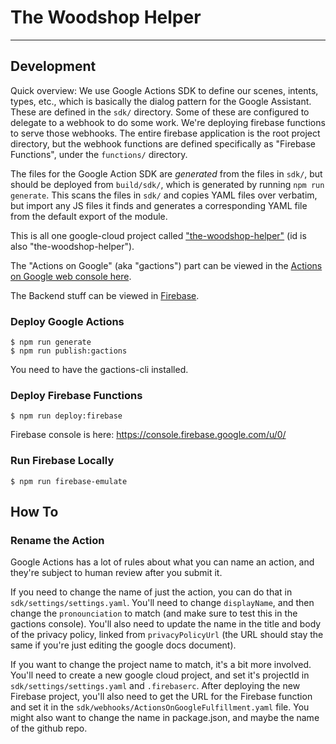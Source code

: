 # The Woodshop Helper

---

## Development

Quick overview: We use Google Actions SDK to define our scenes, intents, types, etc., which is basically
the dialog pattern for the Google Assistant. These are defined in the `sdk/` directory. Some of these are
configured to delegate to a webhook to do some work. We're deploying
firebase functions to serve those webhooks. The entire firebase application is the root project directory,
but the webhook functions are defined specifically as "Firebase Functions", under the `functions/`
directory.

The files for the Google Action SDK are _generated_ from the files in `sdk/`, but should be deployed
from `build/sdk/`, which is generated by running `npm run generate`. This scans the files in `sdk/`
and copies YAML files over verbatim, but import any JS files it finds and generates a corresponding
YAML file from the default export of the module.

This is all one google-cloud project called
["the-woodshop-helper"](https://console.cloud.google.com/home/dashboard?folder=&organizationId=0&project=the-woodshop-helper)
(id is also "the-woodshop-helper").

The "Actions on Google" (aka "gactions") part can be viewed in the
[Actions on Google web console here](https://console.actions.google.com/u/0/project/the-woodshop-helper).

The Backend stuff can be viewed in [Firebase](https://console.firebase.google.com/u/0/project/the-woodshop-helper).

### Deploy Google Actions

```console
$ npm run generate
$ npm run publish:gactions
```

You need to have the gactions-cli installed.

### Deploy Firebase Functions

```console
$ npm run deploy:firebase
```

Firebase console is here: https://console.firebase.google.com/u/0/

### Run Firebase Locally

```console
$ npm run firebase-emulate
```

## How To

### Rename the Action

Google Actions has a lot of rules about what you can name an action, and they're subject to human review
after you submit it.

If you need to change the name of just the action, you can do that in
`sdk/settings/settings.yaml`. You'll need to change `displayName`, and then change the `pronounciation`
to match (and make sure to test this in the gactions console). You'll also need to update the name in the
title and body of the privacy policy, linked from `privacyPolicyUrl` (the URL should stay the same if you're
just editing the google docs document).

If you want to change the project name to match, it's a bit more involved. You'll need to create a new google
cloud project, and set it's projectId in `sdk/settings/settings.yaml` and `.firebaserc`. After deploying the new
Firebase project, you'll also need to get the URL for the Firebase function and set it in the
`sdk/webhooks/ActionsOnGoogleFulfillment.yaml` file. You might also want to change the name in package.json,
and maybe the name of the github repo.
